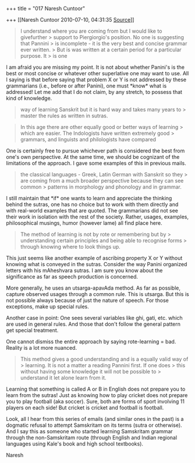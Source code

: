 +++
title = "017 Naresh Cuntoor"

+++
[[Naresh Cuntoor	2010-07-10, 04:31:35 [Source](https://groups.google.com/g/samskrita/c/4pFzq6_C79A)]]



> I understand where you are coming from but I would like to givefurther > support to Piergiorgio's position. No one is suggesting that Pannini > is incomplete - it is the very best and concise grammar ever written. > But is was written at a certain period for a particular purpose. It > is one

  
I am afraid you are missing my point. It is not about whether Panini's is the best or most concise or whatever other superlative one may want to use. All I saying is that before saying that problem X or Y is not addressed by these grammarians (i.e., before or after Panini), one must \*know\* what is addressed! Let me add that I do not claim, by any stretch, to possess that kind of knowledge.  
  
  


> way of learning Sanskrit but it is hard way and takes many years to > master the rules as written in sutras.  
> 

> In this age there are other equally good or better ways of learning > which are easier. The Indologists have written extremely good > grammars, and linguists and philologists have compared

  
One is certainly free to pursue whichever path is considered the best from one's own perspective. At the same time, we should be cognizant of the limitations of the approach. I gave some examples of this in previous mails.  
  


> the classical languages - Greek, Latin German with Sanskrit so they > are coming from a much broader perspective because they can see common > patterns in morphology and phonology and in grammar.  
>   

  
I still maintain that \*if\* one wants to learn and appreciate the thinking behind the sutras, one has no choice but to work with them directly and with real-world examples that are quoted. The grammarians did not see their work in isolation with the rest of the society. Rather, usages, examples, philosophical musings, humor (however lame) all find place here.  
  
  


> The method of learning is not by rote or remembering but by > understanding certain principles and being able to recognise forms > through knowing where to look things up.  
>   

  
This just seems like another example of ascribing property X or Y without knowing what is conveyed in the sutras. Consider the way Panini organized letters with his mAheshvara sutras. I am sure you know about the significance as far as speech production is concerned.  
  
More generally, he uses an utsarga-apavAda method. As far as possible, capture observed usages through a common rule. This is utsarga. But this is not possible always because of just the nature of speech. For those exceptions, make up special rules.  
  
Another case in point: One sees several variables like ghi, gati, etc. which are used in general rules. And those that don't follow the general pattern get special treatment.  
  
One cannot dismiss the entire approach by saying rote-learning = bad. Reality is a lot more nuanced.  
  
  


> This method gives a good understanding and is a equally valid way of > learning. It is not a matter a reading Pannini first. If one does > this without having some knowledge it will not be possible to > understand it let alone learn from it.  
>   

  
  
Learning that something is called A or B in English does not prepare you to learn from the sutras! Just as knowing how to play cricket does not prepare you to play football (aka soccer). Sure, both are forms of sport involving 11 players on each side! But cricket is cricket and football is football.  
  
  
Look, all I hear from this series of emails (and similar ones in the past) is a dogmatic refusal to attempt Samskritam on its terms (sutra or otherwise). And I say this as someone who started learning Samskritam grammar through the non-Samskritam route (through English and Indian regional languages using Kale's book and high school textbooks).  
  
  
Naresh  
  
  
  
  
  
  

  

